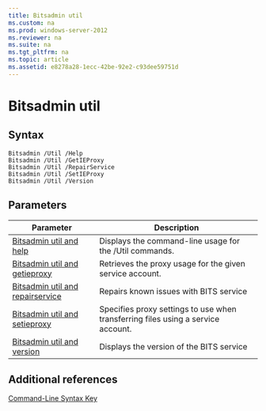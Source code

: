 ```yaml
---
title: Bitsadmin util
ms.custom: na
ms.prod: windows-server-2012
ms.reviewer: na
ms.suite: na
ms.tgt_pltfrm: na
ms.topic: article
ms.assetid: e8278a28-1ecc-42be-92e2-c93dee59751d
---
```

# Bitsadmin util

## Syntax

```
Bitsadmin /Util /Help
Bitsadmin /Util /GetIEProxy
Bitsadmin /Util /RepairService
Bitsadmin /Util /SetIEProxy
Bitsadmin /Util /Version
```

## Parameters

|Parameter|Description|
|-------------|---------------|
|[Bitsadmin util and help](bitsadmin-util/Bitsadmin-util-and-help.md)|Displays the command\-line usage for the \/Util commands.|
|[Bitsadmin util and getieproxy](bitsadmin-util/Bitsadmin-util-and-getieproxy.md)|Retrieves the proxy usage for the given service account.|
|[Bitsadmin util and repairservice](bitsadmin-util/Bitsadmin-util-and-repairservice.md)|Repairs known issues with BITS service|
|[Bitsadmin util and setieproxy](bitsadmin-util/Bitsadmin-util-and-setieproxy.md)|Specifies proxy settings to use when transferring files using a service account.|
|[Bitsadmin util and version](bitsadmin-util/Bitsadmin-util-and-version.md)|Displays the version of the BITS service|

## Additional references
[Command-Line Syntax Key](../Command-Line-Syntax-Key.md)



